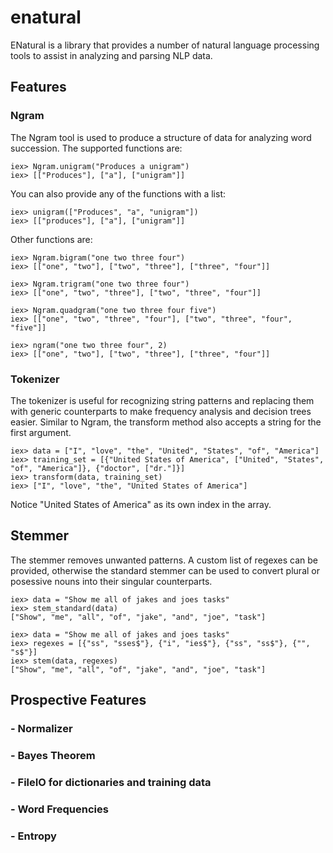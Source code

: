 # enatural
ENatural is a library that provides a number of natural language processing tools to assist in analyzing and parsing NLP data.

## Features

### Ngram

The Ngram tool is used to produce a structure of data for analyzing word succession. The supported functions are:

	iex> Ngram.unigram("Produces a unigram")
	iex> [["Produces"], ["a"], ["unigram"]]

You can also provide any of the functions with a list:

	iex> unigram(["Produces", "a", "unigram"])
	iex> [["produces"], ["a"], ["unigram"]]

Other functions are:

	iex> Ngram.bigram("one two three four")
	iex> [["one", "two"], ["two", "three"], ["three", "four"]]

	iex> Ngram.trigram("one two three four")
	iex> [["one", "two", "three"], ["two", "three", "four"]]

	iex> Ngram.quadgram("one two three four five")
	iex> [["one", "two", "three", "four"], ["two", "three", "four", "five"]]

	iex> ngram("one two three four", 2)
	iex> [["one", "two"], ["two", "three"], ["three", "four"]]

### Tokenizer

The tokenizer is useful for recognizing string patterns and replacing them with generic counterparts to make frequency analysis and decision trees easier. Similar to Ngram, the transform method also accepts a string for the first argument.

	iex> data = ["I", "love", "the", "United", "States", "of", "America"]
	iex> training_set = [{"United States of America", ["United", "States", "of", "America"]}, {"doctor", ["dr."]}]
	iex> transform(data, training_set)
	iex> ["I", "love", "the", "United States of America"]

Notice "United States of America" as its own index in the array.

## Stemmer

The stemmer removes unwanted patterns. A custom list of regexes can be provided, otherwise the standard stemmer can be used to convert plural or posessive nouns into their singular counterparts.

	iex> data = "Show me all of jakes and joes tasks"
 	iex> stem_standard(data)
 	["Show", "me", "all", "of", "jake", "and", "joe", "task"]

 	iex> data = "Show me all of jakes and joes tasks"
 	iex> regexes = [{"ss", "sses$"}, {"i", "ies$"}, {"ss", "ss$"}, {"", "s$"}]
 	iex> stem(data, regexes)
 	["Show", "me", "all", "of", "jake", "and", "joe", "task"]

## Prospective Features
### - Normalizer
### - Bayes Theorem
### - FileIO for dictionaries and training data
### - Word Frequencies
### - Entropy

